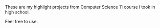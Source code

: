 These are my highlight projects from Computer Science 11 course I took in high school.

Feel free to use.
